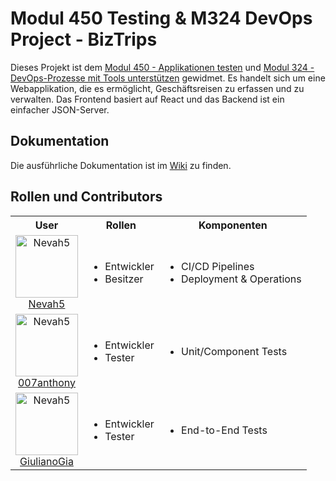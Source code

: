 # Modul 450 Testing & M324 DevOps Project - BizTrips

Dieses Projekt ist dem [Modul 450 - Applikationen testen](https://www.modulbaukasten.ch/module/450/1/de-DE?title=Applikationen-testen) und [Modul 324 - DevOps-Prozesse mit Tools unterstützen](https://www.modulbaukasten.ch/module/324/1/de-DE?title=DevOps-Prozesse-mit-Tools-unterst%C3%BCtzen) gewidmet. Es handelt sich um eine Webapplikation, die es ermöglicht, Geschäftsreisen zu erfassen und zu verwalten. Das Frontend basiert auf React und das Backend ist ein einfacher JSON-Server.

## Dokumentation

Die ausführliche Dokumentation ist im [Wiki](https://github.com/Nevah5/m450-324-biztrips/wiki) zu finden.

## Rollen und Contributors

<table>
<tr>
  <th>User</th>
  <th>Rollen</th>
  <th>Komponenten</th>
</tr>
<tr>
  <td align="center">
    <a href="https://github.com/Nevah5" target="_blank">
    <img src="https://avatars.githubusercontent.com/u/77238295?v=4" width="100" height="100" alt="Nevah5"><br/>
    Nevah5
    </a>
  </td>
  <td>
    <ul>
      <li>Entwickler</li>
      <li>Besitzer</li>
    </ul>
  </td>
  <td>
    <ul>
      <li>CI/CD Pipelines</li>
      <li>Deployment & Operations</li>
    </ul>
  </td>
<tr>
<tr>
  <td align="center">
    <a href="https://github.com/007anthony" target="_blank">
    <img src="https://avatars.githubusercontent.com/u/105862715?v=4" width="100" height="100" alt="Nevah5"><br/>
    007anthony
    </a>
  </td>
  <td>
    <ul>
      <li>Entwickler</li>
      <li>Tester</li>
    </ul>
  </td>
  <td>
    <ul>
      <li>Unit/Component Tests</li>
    </ul>
  </td>
<tr>
<tr>
  <td align="center">
    <a href="https://github.com/GiulianoGia" target="_blank">
    <img src="https://avatars.githubusercontent.com/u/68944432?v=4" width="100" height="100" alt="Nevah5"><br/>
    GiulianoGia
    </a>
  </td>
  <td>
    <ul>
      <li>Entwickler</li>
      <li>Tester</li>
    </ul>
  </td>
  <td>
    <ul>
      <li>End-to-End Tests</li>
    </ul>
  </td>
<tr>
</table>
